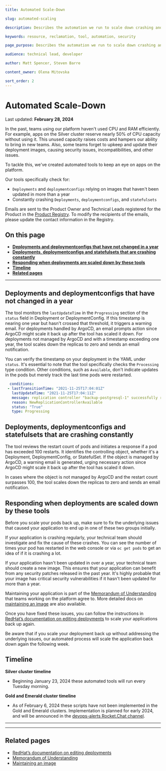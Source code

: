 ```yaml
---
title: Automated Scale-Down

slug: automated-scaling

description: Describes the automation we run to scale down crashing and old apps.

keywords: resource, reclamation, tool, automation, security

page_purpose: Describes the automation we run to scale down crashing and old apps.

audience: technical lead, developer

author: Matt Spencer, Steven Barre

content_owner: Olena Mitovska

sort_order: 2
---
```


# Automated Scale-Down
Last updated: **February 28, 2024**

In the past, teams using our platform haven't used CPU and RAM efficiently. For example, apps on the Silver cluster reserve nearly 50% of CPU capacity without using it. This unused capacity raises costs and hampers our ability to bring in new teams. Also, some teams forget to upkeep and update their deployment images, causing security issues, incompatibilities, and other issues.

To tackle this, we've created automated tools to keep an eye on apps on the platform.

Our tools specifically check for:

- `Deployments` and `deploymentconfigs` relying on images that haven't been updated in more than a year
- Constantly crashing `Deployments`, `deploymentconfigs`, and `statefulsets`

Emails are sent to the Product Owner and Technical Leads registered for the Product in the [Product Registry](https://registry.developer.gov.bc.ca/). To modify the recipients of the emails, please update the contact information in the Registry.


## On this page
* **[Deployments and deploymentconfigs that have not changed in a year](#deployments-and-deploymentconfigs-that-have-not-changed-in-a-year)**
* **[Deployments, deploymentconfigs and statefulsets that are crashing constantly](#deployments-deploymentconfigs-and-statefulsets-that-are-crashing-constantly)**
* **[Responding when deployments are scaled down by these tools](#responding-when-deployments-are-scaled-down-by-these-tools)**
* **[Timeline](#timeline)**
* **[Related pages](#related-pages)**

---

## Deployments and deploymentconfigs that have not changed in a year

The tool monitors the `lastUpdateTime` in the `Progressing` section of the `status` field in Deployment or DeploymentConfig. If this timestamp is nearing one year but hasn't crossed that threshold, it triggers a warning email. For deployments handled by ArgoCD, an email prompts action since ArgoCD might scale it back up after the tool has scaled it down. For deployments not managed by ArgoCD and with a timestamp exceeding one year, the tool scales down the replicas to zero and sends an email notification.

You can verify the timestamp on your deployment in the YAML under `status`. It's essential to note that the tool specifically checks the `Processing` type condition. Other conditions, such as `Available`, don't indicate updates in the pods but merely track the last time pods were restarted.

 ```yaml
   conditions:
  - lastTransitionTime: "2021-11-25T17:04:01Z"
    lastUpdateTime: "2021-11-25T17:04:11Z"
    message: replication controller "backup-postgresql-1" successfully rolled out
    reason: NewReplicationControllerAvailable
    status: "True"
    type: Progressing
  ```

## Deployments, deploymentconfigs and statefulsets that are crashing constantly

The tool reviews the restart count of pods and initiates a response if a pod has exceeded 100 restarts. It identifies the controlling object, whether it's a Deployment, DeploymentConfig, or StatefulSet. If the object is managed by ArgoCD, a warning email is generated, urging necessary action since ArgoCD might scale it back up after the tool has scaled it down. 

In cases where the object is not managed by ArgoCD and the restart count surpasses 100, the tool scales down the replicas to zero and sends an email notification.

## Responding when deployments are scaled down by these tools

Before you scale your pods back up, make sure to fix the underlying issues that caused your application to end up in one of these two groups initially.

 If your application is crashing regularly, your technical team should investigate and fix the cause of these crashes. You can see the number of times your pod has restarted in the web console or via `oc get pods` to get an idea of if it is crashing a lot.

If your application hasn't been updated in over a year, your technical team should create a new image. This ensures that your application can benefit from any security patches released in the past year. It's highly probable that your image has critical security vulnerabilities if it hasn't been updated for more than a year.

 Maintaining your application is part of the [Memorandum of Understanding](https://digital.gov.bc.ca/cloud/services/private/onboard/#memorandum) that teams working on the platform agree to. More detailed docs on [maintaining an image](https://docs.developer.gov.bc.ca/maintain-an-application/#maintain-images) are also available.

Once you have fixed these issues, you can follow the instructions in [RedHat’s documentation on editing deployments](https://docs.openshift.com/container-platform/4.12/applications/deployments/deployment-strategies.html#odc-editing-deployments_rolling-strategy) to scale your applications back up again.

Be aware that if you scale your deployment back up without addressing the underlying issues, our automated process will scale the application back down again the following week.

## Timeline

**Silver cluster timeline**

- Beginning January 23, 2024 these automated tools will run every Tuesday morning.

**Gold and Emerald cluster timeline**

- As of February 6, 2024 these scripts have not been implemented in the Gold and Emerald clusters. Implementation is planned for early 2024, and will be announced in the [devops-alerts Rocket.Chat channel](https://chat.developer.gov.bc.ca/channel/devops-alerts).

---
---

## Related pages

- [RedHat’s documentation on editing deployments](https://docs.openshift.com/container-platform/4.12/applications/deployments/deployment-strategies.html#odc-editing-deployments_rolling-strategy)
- [Memorandum of Understanding](https://digital.gov.bc.ca/cloud/services/private/onboard/#memorandum)
- [Maintaining an image](/maintain-an-application/#maintain-images)

